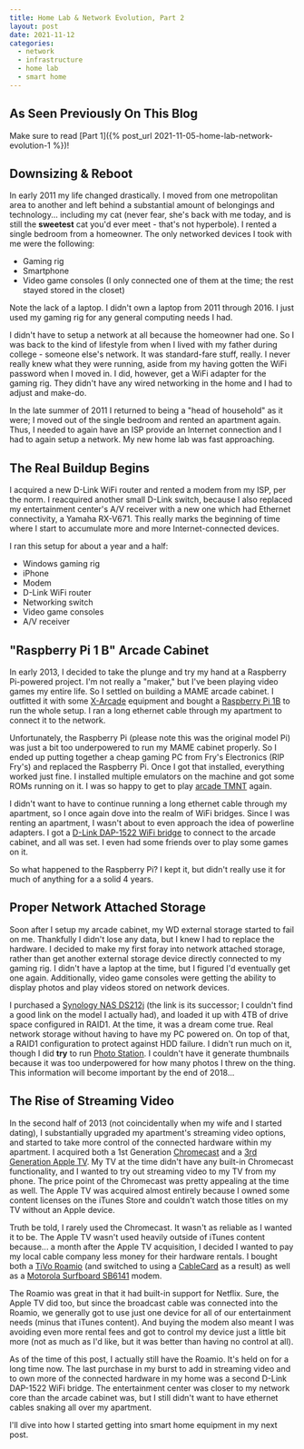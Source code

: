 ```yaml
---
title: Home Lab & Network Evolution, Part 2
layout: post
date: 2021-11-12
categories:
  - network
  - infrastructure
  - home lab
  - smart home
---
```


## As Seen Previously On This Blog

Make sure to read
[Part 1]({% post_url 2021-11-05-home-lab-network-evolution-1 %})!

## Downsizing & Reboot

In early 2011 my life changed drastically. I moved from one metropolitan area to
another and left behind a substantial amount of belongings and technology...
including my cat (never fear, she's back with me today, and is still the
**sweetest** cat you'd ever meet - that's not hyperbole). I rented a single
bedroom from a homeowner. The only networked devices I took with me were the
following:

* Gaming rig
* Smartphone
* Video game consoles (I only connected one of them at the time; the rest stayed
stored in the closet)

Note the lack of a laptop. I didn't own a laptop from 2011 through 2016. I just
used my gaming rig for any general computing needs I had.

I didn't have to setup a network at all because the homeowner had one. So I was
back to the kind of lifestyle from when I lived with my father during college -
someone else's network. It was standard-fare stuff, really. I never really knew
what they were running, aside from my having gotten the WiFi password when I
moved in. I did, however, get a WiFi adapter for the gaming rig. They didn't
have any wired networking in the home and I had to adjust and make-do.

In the late summer of 2011 I returned to being a "head of household" as it were;
I moved out of the single bedroom and rented an apartment again. Thus, I
needed to again have an ISP provide an Internet connection and I had to again
setup a network. My new home lab was fast approaching.

## The Real Buildup Begins

I acquired a new D-Link WiFi router and rented a modem from my ISP, per the
norm. I reacquired another small D-Link switch, because I also replaced my
entertainment center's A/V receiver with a new one which had Ethernet
connectivity, a Yamaha RX-V671. This really marks the beginning of time where I
start to accumulate more and more Internet-connected devices.

I ran this setup for about a year and a half:

* Windows gaming rig
* iPhone
* Modem
* D-Link WiFi router
* Networking switch
* Video game consoles
* A/V receiver

## "Raspberry Pi 1 B" Arcade Cabinet

In early 2013, I decided to take the plunge and try my hand at a Raspberry
Pi-powered project. I'm not really a "maker," but I've been playing video games
my entire life. So I settled on building a MAME arcade cabinet. I outfitted it
with some [X-Arcade](https://shop.xgaming.com/) equipment and bought a
[Raspberry Pi 1B](https://en.wikipedia.org/wiki/Raspberry_Pi) to run the whole
setup. I ran a long ethernet cable through my apartment to connect it to the
network.

Unfortunately, the Raspberry Pi (please note this was the original model Pi) was
just a bit too underpowered to run my MAME cabinet properly. So I ended up
putting together a cheap gaming PC from Fry's Electronics (RIP Fry's) and
replaced the Raspberry Pi. Once I got that installed, everything worked just
fine. I installed multiple emulators on the machine and got some ROMs running on
it. I was so happy to get to play
[arcade TMNT](https://en.wikipedia.org/wiki/Teenage_Mutant_Ninja_Turtles_(arcade_game))
again.

I didn't want to have to continue running a long ethernet cable through my
apartment, so I once again dove into the realm of WiFi bridges. Since I was
renting an apartment, I wasn't about to even approach the idea of powerline
adapters. I got a
[D-Link DAP-1522 WiFi bridge](https://legacy.us.dlink.com/pages/product.aspx?id=d1d3d17dda4c47eca25e39a4cfc39827)
to connect to the arcade cabinet, and all was set. I even had some friends over
to play some games on it.

So what happened to the Raspberry Pi? I kept it, but didn't really use it for
much of anything for a a solid 4 years.

## Proper Network Attached Storage

Soon after I setup my arcade cabinet, my WD external storage started to fail on
me. Thankfully I didn't lose any data, but I knew I had to replace the hardware.
I decided to make my first foray into network attached storage, rather than get
another external storage device directly connected to my gaming rig. I didn't
have a laptop at the time, but I figured I'd eventually get one again.
Additionally, video game consoles were getting the ability to display photos and
play videos stored on network devices.

I purchased a
[Synology NAS DS212j](https://www.synology.com/en-global/products/DS220j) (the
link is its successor; I couldn't find a good link on the model I actually had),
and loaded it up with 4TB of drive space configured in RAID1. At the time, it
was a dream come true. Real network storage without having to have my PC powered
on. On top of that, a RAID1 configuration to protect against HDD failure. I
didn't run much on it, though I did **try** to run
[Photo Station](https://www.synology.com/en-us/dsm/feature/photo_station). I
couldn't have it generate thumbnails because it was too underpowered for how
many photos I threw on the thing. This information will become important by the
end of 2018...

## The Rise of Streaming Video

In the second half of 2013 (not coincidentally when my wife and I started
dating), I substantially upgraded my apartment's streaming video options, and
started to take more control of the connected hardware within my apartment. I
acquired both a 1st Generation
[Chromecast](https://en.wikipedia.org/wiki/Chromecast) and a
[3rd Generation Apple TV](https://support.apple.com/kb/SP648). My TV at the time
didn't have any built-in Chromecast functionality, and I wanted to try out
streaming video to my TV from my phone. The price point of the Chromecast was
pretty appealing at the time as well. The Apple TV was acquired almost entirely
because I owned some content licenses on the iTunes Store and couldn't watch
those titles on my TV without an Apple device.

Truth be told, I rarely used the Chromecast. It wasn't as reliable as I wanted
it to be. The Apple TV wasn't used heavily outside of iTunes content because...
a month after the Apple TV acquisition, I decided I wanted to pay my local cable
company less money for their hardware rentals. I bought both a
[TiVo Roamio](https://www.cnet.com/reviews/tivo-roamio-review/) (and switched to
using a [CableCard](https://en.wikipedia.org/wiki/CableCARD) as a result) as
well as a
[Motorola Surfboard SB6141](https://www.cnet.com/products/motorola-surfboard-sb6141/)
modem.

The Roamio was great in that it had built-in support for Netflix. Sure, the
Apple TV did too, but since the broadcast cable was connected into the Roamio,
we generally got to use just one device for all of our entertainment needs
(minus that iTunes content). And buying the modem also meant I was avoiding even
more rental fees and got to control my device just a little bit more (not as
much as I'd like, but it was better than having no control at all).

As of the time of this post, I actually still have the Roamio. It's held on for
a long time now. The last purchase in my burst to add in streaming video and to
own more of the connected hardware in my home was a second D-Link DAP-1522 WiFi
bridge. The entertainment center was closer to my network core than the arcade
cabinet was, but I still didn't want to have ethernet cables snaking all over my
apartment.

I'll dive into how I started getting into smart home equipment in my next post.
